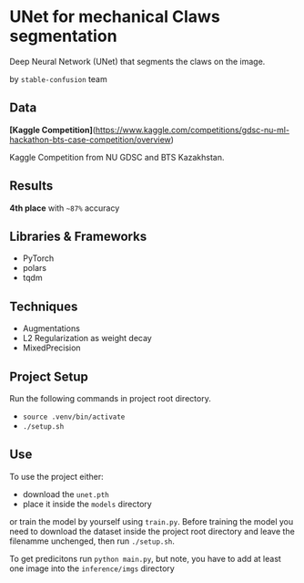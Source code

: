 # UNet for mechanical Claws segmentation

Deep Neural Network (UNet) that segments the claws on the image.

by `stable-confusion` team

## Data

**[Kaggle Competition]**(https://www.kaggle.com/competitions/gdsc-nu-ml-hackathon-bts-case-competition/overview)

Kaggle Competition from NU GDSC and BTS Kazakhstan.

## Results

**4th place** with `~87%` accuracy

## Libraries & Frameworks

- PyTorch
- polars
- tqdm

## Techniques

- Augmentations
- L2 Regularization as weight decay
- MixedPrecision

## Project Setup

Run the following commands in project root directory.

- `source .venv/bin/activate`
- `./setup.sh`

## Use

To use the project either:

- download the `unet.pth`
- place it inside the `models` directory

or train the model by yourself using `train.py`. Before training the model you need to download the dataset inside the project root directory and leave the filenamme unchenged, then run `./setup.sh`.

To get predicitons run `python main.py`, but note, you have to add at least one image into the `inference/imgs` directory
